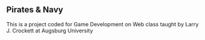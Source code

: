 ## Pirates & Navy

This is a project coded for Game Development on Web class taught by Larry J. Crockett at Augsburg University
